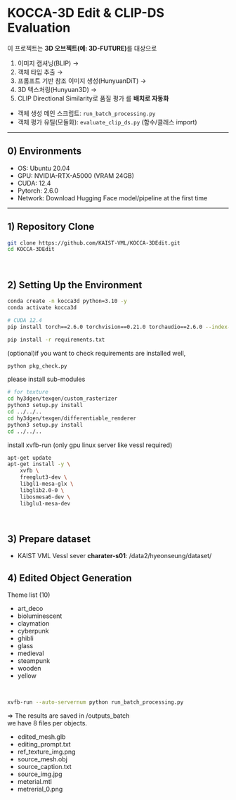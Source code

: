 # KOCCA-3D Edit & CLIP-DS Evaluation 

이 프로젝트는 <b>3D 오브젝트(예: 3D-FUTURE)</b>를 대상으로

1) 이미지 캡셔닝(BLIP) → 
2) 객체 타입 추출 → 
3) 프롬프트 기반 참조 이미지 생성(HunyuanDiT) →  
4) 3D 텍스처링(Hunyuan3D) → 
5) CLIP Directional Similarity로 품질 평가 를 **배치로 자동화**

- 객체 생성 메인 스크립트: `run_batch_processing.py`  
- 객체 평가 유틸(모듈화): `evaluate_clip_ds.py` (함수/클래스 import)

---

## 0) Environments

- OS: Ubuntu 20.04
- GPU: NVIDIA-RTX-A5000 (VRAM 24GB)
- CUDA: 12.4
- Pytorch: 2.6.0 
- Network: Download Hugging Face model/pipeline at the first time

---

## 1) Repository Clone

```bash
git clone https://github.com/KAIST-VML/KOCCA-3DEdit.git
cd KOCCA-3DEdit
```

<br>

## 2) Setting Up the Environment
```bash
conda create -n kocca3d python=3.10 -y
conda activate kocca3d
```

```bash
# CUDA 12.4
pip install torch==2.6.0 torchvision==0.21.0 torchaudio==2.6.0 --index-url https://download.pytorch.org/whl/cu124
```

```bash
pip install -r requirements.txt
```

(optional)if you want to check requirements are installed well,
```bash
python pkg_check.py
```

please install sub-modules
```bash
# for texture
cd hy3dgen/texgen/custom_rasterizer
python3 setup.py install
cd ../../..
cd hy3dgen/texgen/differentiable_renderer
python3 setup.py install
cd ../../..
```


install xvfb-run (only gpu linux server like vessl required)
```bash
apt-get update
apt-get install -y \
    xvfb \
    freeglut3-dev \
    libgl1-mesa-glx \
    libglib2.0-0 \
    libosmesa6-dev \
    libglu1-mesa-dev
```

<br>

## 3) Prepare dataset
- KAIST VML Vessl sever **charater-s01**: /data2/hyeonseung/dataset/


## 4) Edited Object Generation
 

Theme list (10)
- art_deco
- bioluminescent
- claymation
- cyberpunk
- ghibli
- glass
- medieval
- steampunk
- wooden
- yellow


<br> 

```bash
xvfb-run --auto-servernum python run_batch_processing.py
```
=> The results are saved in /outputs_batch
<br> we have 8 files per objects.
<br>
- edited_mesh.glb
- editing_prompt.txt
- ref_texture_img.png
- source_mesh.obj
- source_caption.txt
- source_img.jpg
- meterial.mtl
- metrerial_0.png



